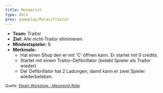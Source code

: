 ```yaml
---
title: Mesmerist
type: docs
prev: gameplay/Roles/Traitor
---
```


- **Team:** Traitor
- **Ziel:** Alle nicht-Traitor eliminieren.
- **Mindestspieler:** 6
- **Merkmale:**
  - Hat einen Shop den er mit 'C' öffnen kann. Er startet mit 0 credits.
  - Startet mit einem Traitor-Defibrillator (belebt Spieler als Traitor wieder)
  - Der Defibrillator hat 2 Ladungen, damit kann er zwei Spieler wiederbeleben.

<small>Quelle: [Steam Workshop - Mesmerist Rolle](https://steamcommunity.com/sharedfiles/filedetails/?id=2137829511)</small>

